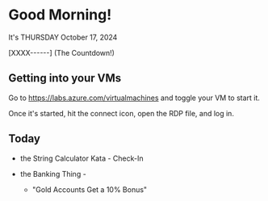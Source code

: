 # Good Morning!

It's THURSDAY October 17, 2024

[XXXX------] (The Countdown!)

## Getting into your VMs

Go to https://labs.azure.com/virtualmachines and toggle your VM to start it.

Once it's started, hit the connect icon, open the RDP file, and log in.

## Today

- the String Calculator Kata - Check-In

- the Banking Thing -
    - "Gold Accounts Get a 10% Bonus"

    